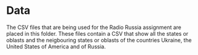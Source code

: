Data
=====

The CSV files that are being used for the Radio Russia assignment are placed in this folder. 
These files contain a CSV that show all the states or oblasts and the neigbouring states or oblasts of the countries Ukraine, the United States of America and of Russia. 
